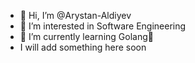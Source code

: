 - 👋 Hi, I’m @Arystan-Aldiyev
- 👀 I’m interested in Software Engineering
- 🌱 I’m currently learning Golang💪
- I will add something here soon

<!---
Arystan-Aldiyev/Arystan-Aldiyev is a ✨ special ✨ repository because its `README.md` (this file) appears on your GitHub profile.
You can click the Preview link to take a look at your changes.
--->
